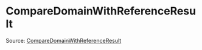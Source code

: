 # CompareDomainWithReferenceResult

Source: [CompareDomainWithReferenceResult](../csrc/ir/utils.h#L498)

